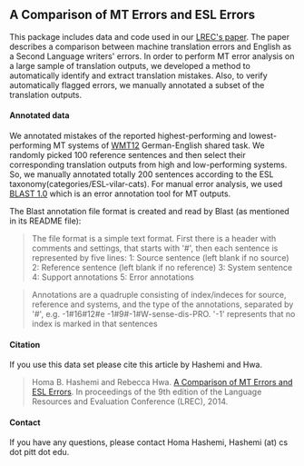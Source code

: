 ## A Comparison of MT Errors and ESL Errors

This package includes data and code used in our [LREC's paper](http://www.lrec-conf.org/proceedings/lrec2014/pdf/911_Paper.pdf). The paper describes a comparison between machine translation errors and English as a Second Language writers' errors. 
In order to perform MT error analysis on a large sample of translation outputs, we developed a method to automatically identify and extract translation mistakes. 
Also, to verify automatically flagged errors, we manually annotated a subset of the translation outputs.


#### Annotated data
We annotated mistakes of the reported highest-performing and lowest-performing MT systems of [WMT12](http://www.statmt.org/wmt12/results.html) German-English shared task.
We randomly picked 100 reference sentences and then select their corresponding translation outputs from high and low-performing systems. So, we manually annotated totally 200 sentences according to the ESL taxonomy(categories/ESL-vilar-cats).
For manual error analysis, we used [BLAST 1.0](http://www.ida.liu.se/~sarst/blast/) which is an error annotation tool for MT outputs.

The Blast annotation file format is created and read by Blast (as mentioned in its README file):

> The file format is a simple text format. First there is a header with comments and settings, that starts with '#', then each sentence is represented by five lines:
>  1: Source sentence (left blank if no source)
>  2: Reference sentence (left blank if no reference)
>  3: System sentence
>  4: Support annotations
>  5: Error annotations

> Annotations are a quadruple consisting of index/indeces for source, reference and systems, and the type of the annotations, separated by '#', e.g. -1#16#12#e -1#9#-1#W-sense-dis-PRO. '-1' represents that no index is marked in that sentences


#### Citation
If you use this data set please cite this article by Hashemi and Hwa.

> Homa B. Hashemi and Rebecca Hwa. [A Comparison of MT Errors and ESL Errors](http://www.lrec-conf.org/proceedings/lrec2014/pdf/911_Paper.pdf). In proceedings of the 9th edition of the Language Resources and Evaluation Conference (LREC), 2014.


#### Contact
If you have any questions, please contact Homa Hashemi, Hashemi (at) cs dot pitt dot edu.